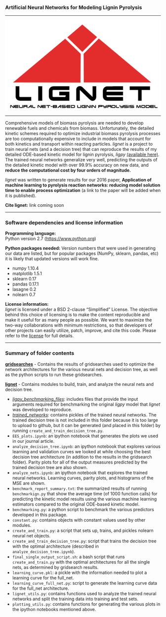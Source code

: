 ### Artificial Neural Networks for Modeling Lignin Pyrolysis
----
<p align="center">
   <img src="lignet.png">
</p>

----
Comprehensive models of biomass pyrolysis are needed to develop renewable fuels and chemicals from biomass. Unfortunately, the detailed kinetic schemes required to optimize industrial biomass pyrolysis processes are too computationally expensive to include in models that account for both kinetics and transport within reacting particles. *lignet* is a project to train neural nets (and a decision tree) that can reproduce the results of my detailed ODE-based kinetic model for lignin pyrolysis, *ligpy* [(available here)](https://github.com/houghb/ligpy). The trained neural networks generalize very well, predicting the outputs of the detailed kinetic model with over 99.9% accuracy on new data, and **reduce the computational cost by four orders of magnitude.**

*lignet* was written to generate results for our 2016 paper, **Application of machine learning to pyrolysis reaction networks: reducing model solution time to enable process optimization** (a link to the paper will be added when it is published).

**Cite lignet:** link coming soon

-------
### Software dependencies and license information

**Programming language:**  
Python version 2.7 (https://www.python.org)

**Python packages needed:**
Version numbers that were used in generating our data are listed, but for popular packages (NumPy, sklearn, pandas, etc) it is likely that updated versions will work fine.

- numpy 1.10.4
- matplotlib 1.5.1
- sklearn 0.17
- pandas 0.17.1
- lasagne 0.2
- nolearn 0.7


**License information:**   
*lignet* is licensed under a BSD 2-clause “Simplified” License. The objective behind this choice of licensing is to make the content reproducible and make it useful for as many people as possible. We want to maximize the two-way collaborations with minimum restrictions, so that developers of other projects can easily utilize, patch, improve, and cite this code. Please refer to the [license](https://github.com/houghb/lignet/blob/master/LICENSE) for full details.

-------
### Summary of folder contents

**[gridsearches](https://github.com/houghb/lignet/tree/master/gridsearches)** - Contains the results of gridsearches used to optimize the network architectures for the various neural nets and decision tree, as well as the python scripts to run these gridsearches.

**[lignet](https://github.com/houghb/lignet/tree/master/lignet)** - Contains modules to build, train, and analyze the neural nets and decision tree.

- *[ligpy_benchmarking_files](https://github.com/houghb/lignet/tree/master/lignet/ligpy_benchmarking_files)*: includes files that provide the input arguments required for benchmarking the original *ligpy* model that *lignet* was developed to reproduce.
- *[trained_networks](https://github.com/houghb/lignet/tree/master/lignet/trained_networks)*: contains pickles of the trained neural networks. The trained decision tree is not included in this folder because it is too large to upload to github, but it can be generated (and placed in this folder) by running `create_and_train_decision_tree.py`.
- `EES_plots.ipynb`: an ipython notebook that generates the plots we used in our journal article.
- `analyze_decision_tree.ipynb`: an ipython notebook that explores various learning and validation curves we looked at while choosing the best decision tree architecture (in addition to the results in the gridsearch folder). Parity plots for all of the output measures predicted by the trained decision tree are also shown.
- `analyze_nets.ipynb`: an ipython notebook that explores the trained neural networks.  Learning curves, parity plots, and histograms of the MSE are shown.
- `benchmark_report_summary.txt`: the summarized results of running `benchmarkign.py` that show the average time (of 1000 function calls) for predicting the kinetic model results using the various machine learning estimators compared to the original ODE-based kinetic model.
- `benchmarking.py`: a python script to benchmark the various predictors developed in this package.
- `constant.py`: contains objects with constant values used by other modules.
- `create_and_train.py`: a script that sets up, trains, and pickles nolearn neural net objects.
- `create_and_train_decision_tree.py`: script that trains the decision tree with the optimal architecture (described in `analyze_decision_tree.ipynb`).
- `final_single_output_script.sh`: a bash script that runs `create_and_train.py` with the optimal architectures for all the single nets, as determined by gridsearch results.
- `learning_curve.pkl`: a pickle with the information needed to plot a learning curve for the full_net.
- `learning_curve_full_net.py`: script to generate the learning curve data for the full_net architecture.
- `lignet_utils.py`: contains functions used to analyze the trained neural networks and split the training data into training and test sets.
- `plotting_utils.py`: contains functions for generating the various plots in the ipython notebooks mentioned above.
